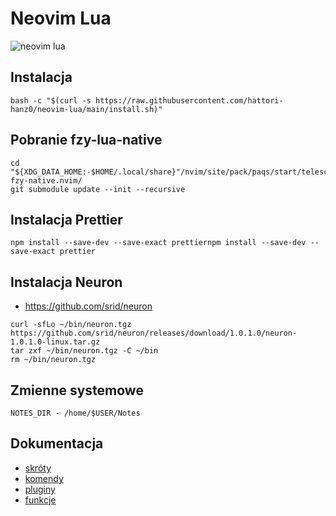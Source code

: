 # Neovim Lua

![neovim lua](https://raw.githubusercontent.com/hattori-hanz0/neovim-config/main/img/neovim-lua.png)

## Instalacja

```shell
bash -c "$(curl -s https://raw.githubusercontent.com/hattori-hanz0/neovim-lua/main/install.sh)"
```

## Pobranie fzy-lua-native

```
cd "${XDG_DATA_HOME:-$HOME/.local/share}"/nvim/site/pack/paqs/start/telescope-fzy-native.nvim/
git submodule update --init --recursive
```

## Instalacja Prettier

```
npm install --save-dev --save-exact prettiernpm install --save-dev --save-exact prettier
```

## Instalacja Neuron

- https://github.com/srid/neuron

```
curl -sfLo ~/bin/neuron.tgz https://github.com/srid/neuron/releases/download/1.0.1.0/neuron-1.0.1.0-linux.tar.gz
tar zxf ~/bin/neuron.tgz -C ~/bin
rm ~/bin/neuron.tgz
```

## Zmienne systemowe

```
NOTES_DIR - /home/$USER/Notes
```

## Dokumentacja

- [skróty](docs/Skróty.md)
- [komendy](docs/Komendy.md)
- [pluginy](docs/Pluginy.md)
- [funkcje](docs/Funkcje.md)
